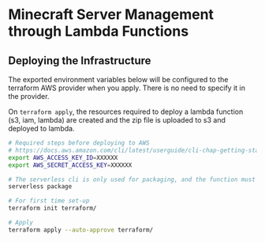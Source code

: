 # Minecraft Server Management through Lambda Functions

## Deploying the Infrastructure
The exported environment variables below will be configured to the terraform AWS provider when you apply. There is no need to specify it in the provider.

On `terraform apply`, the resources required to deploy a lambda function (s3, iam, lambda) are created and the zip file is uploaded to s3 and deployed to lambda.
``` bash
# Required steps before deploying to AWS
# https://docs.aws.amazon.com/cli/latest/userguide/cli-chap-getting-started.html
export AWS_ACCESS_KEY_ID=XXXXXX
export AWS_SECRET_ACCESS_KEY=XXXXXX

# The serverless cli is only used for packaging, and the function must be packaged before you can deploy it
serverless package

# For first time set-up
terraform init terraform/

# Apply
terraform apply --auto-approve terraform/
```
